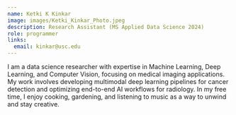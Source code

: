 ```yaml
---
name: Ketki K Kinkar
image: images/Ketki_Kinkar_Photo.jpeg
description: Research Assistant (MS Applied Data Science 2024)
role: programmer
links:
  email: kinkar@usc.edu
---
```


I am a data science researcher with expertise in Machine Learning, Deep Learning, and Computer Vision, focusing on medical imaging applications. My work involves developing multimodal deep learning pipelines for cancer detection and optimizing end-to-end AI workflows for radiology. In my free time, I enjoy cooking, gardening, and listening to music as a way to unwind and stay creative.